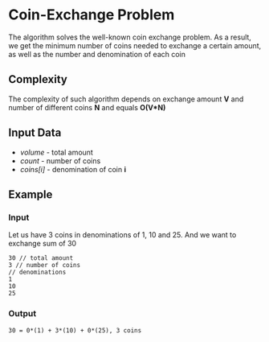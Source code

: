 # Coin-Exchange Problem
The algorithm solves the well-known coin exchange problem. As a result, we get the minimum number of coins needed to exchange a certain amount,
as well as the number and denomination of each coin

## Complexity
The complexity of such algorithm depends on exchange amount **V** and number of different coins **N** and equals **O(V*N)**

## Input Data
* *volume* - total amount
* *count* - number of coins
* *coins[i]* - denomination of coin **i**

## Example
### Input
Let us have 3 coins in denominations of 1, 10 and 25. And we want to exchange sum of 30
```
30 // total amount
3 // number of coins
// denominations
1
10
25
```
### Output
```
30 = 0*(1) + 3*(10) + 0*(25), 3 coins
```
